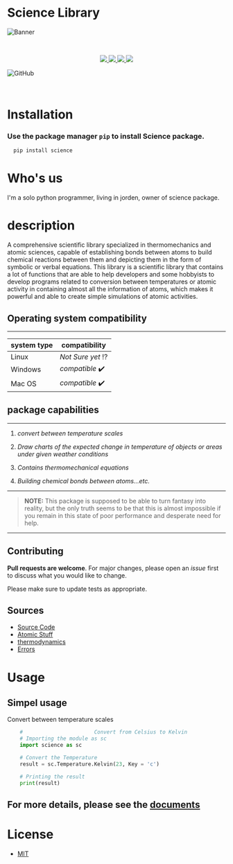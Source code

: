 <div id="Name">
<h1> Science Library </h1>
</div>

![Banner](https://user-images.githubusercontent.com/79379000/210588068-ed1f92a1-e787-4bed-b786-f227a1b9b14e.svg)




<br>

<p align="center">
  <a href="https://www.linkedin.com/in/muhammed-al-kohawaldeh-2a1295245/" alt="LinkedIn">
  <img src="https://img.shields.io/badge/LinkedIn-Mohammed%20Alkohawaldeh-purple?logo=linkedin&logoColor=blue&color=blue" />
  </a>
  <a href="https://discord.com/channels/1059139195127480420/1059139196075384956" alt="Chat on Discord">
   <img src="https://img.shields.io/discord/808045925556682782.svg?logo=discord&colorB=00d37d" target="blank" />
  </a>

  <a href="https://www.paypal.com/paypalme/MASTALAST" alt="Paypal">
  <img src="https://img.shields.io/liberapay/receives/TheAlgorithms.svg?logo=Paypal" target="blank" />
  </a>

  <a href="https://twitter.com/TWISTER92257313" alt="Twitter">
  <img src="https://img.shields.io/twitter/follow/The_Algorithms?label=Follow us&style=social" />
  </a>


  ![GitHub](https://img.shields.io/github/license/MASTAR-LAST/Science?color=grean) 

<br>

</p>

Installation
============
### Use the package manager `pip` to install **Science** package.

```bash
  pip install science
```


<h1> Who's us </h1>
  I'm a solo python programmer, living in jorden, owner of science package.

<h1> description </h1>
A comprehensive scientific library specialized in thermomechanics and atomic sciences, capable of establishing bonds between atoms to build chemical reactions between them and depicting them in the form of symbolic or verbal equations.
This library is a scientific library that contains a lot of functions 
that are able to help developers and some hobbyists to develop programs
related to conversion between temperatures or atomic activity 
in containing almost all the information of atoms,
which makes it powerful and able to create simple simulations of atomic activities.

## Operating system compatibility
-----
system type | compatibility 
------------ | ------------- 
Linux | *Not Sure yet* :interrobang:
Windows | *compatible* :heavy_check_mark:
Mac OS | *compatible* :heavy_check_mark:

## package capabilities
---
1. *convert between temperature scales*

2. *Draw charts of the expected change in temperature of objects or areas under given weather conditions*

3. *Contains thermomechanical equations*

4. *Building chemical bonds between atoms...etc.*
---
> **NOTE:** This package is supposed to be able to turn fantasy into reality, but the only truth seems to be that this is almost impossible if you remain in this state of poor performance and desperate need for help.
---
## Contributing

**Pull requests are welcome**. For major changes, please open an *issue* first
to discuss what you would like to change.

Please make sure to update tests as appropriate.

<h2> Sources </h2>
        <ul>
            <li>
                <a href="https://github.com/MASTAR-LAST/Science/tree/master/src/core"> Source Code </a>
                <li>
                <a href="https://github.com/MASTAR-LAST/Science/tree/master/src/core/atom"> Atomic Stuff </a>
                </li>
                <li>
                <a href="https://github.com/MASTAR-LAST/Science/tree/master/src/core/thermodynamics"> thermodynamics </a>
                </li>
            </li>
            <li>
                <a href="https://github.com/MASTAR-LAST/Science/tree/master/Source/Errors"> Errors </a>
            </li>
        </ul>

# Usage

## Simpel usage
Convert between temperature scales
```python 
    #                       Convert from Celsius to Kelvin
    # Importing the module as sc
    import science as sc

    # Convert the Temperature
    result = sc.Temperature.Kelvin(23, Key = 'c')

    # Printing the result
    print(result)
``` 

## For more details, please see the [documents]()

# License

* [MIT](https://choosealicense.com/licenses/mit/)
